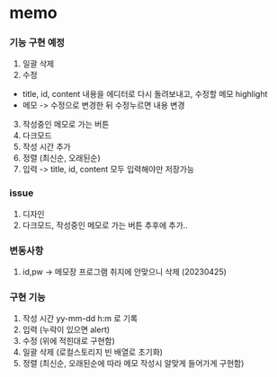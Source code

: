 # memo

### 기능 구현 예정
1. 일괄 삭제
2. 수정 
-  title, id, content 내용을 에디터로 다시 돌려보내고, 수정할 메모 highlight 
- 메모 -> 수정으로 변경한 뒤 수정누르면 내용 변경
3. 작성중인 메모로 가는 버튼
4. 다크모드
5. 작성 시간 추가
6. 정렬 (최신순, 오래된순)
7. 입력 -> title, id, content 모두 입력해야만 저장가능

### issue
1. 디자인
2. 다크모드, 작성중인 메모로 가는 버튼 추후에 추가..


### 변동사항
1. id,pw -> 메모장 프로그램 취지에 안맞으니 삭제 (20230425)


### 구현 기능
1. 작성 시간 yy-mm-dd h:m 로 기록
2. 입력 (누락이 있으면 alert)
3. 수정 (위에 적힌대로 구현함)
4. 일괄 삭제 (로컬스토리지 빈 배열로 초기화)
5. 정렬 (최신순, 오래된순에 따라 메모 작성시 알맞게 들어가게 구현함)